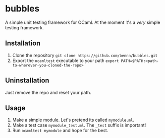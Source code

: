bubbles
=======
A simple unit testing framework for OCaml. At the moment it's a _very_ simple testing framework.

Installation
------------
1. Clone the repository 
    `git clone https://github.com/bennn/bubbles.git`
2. Export the `ocamltest` executable to your path
    `export PATH=$PATH:<path-to-wherever-you-cloned-the-repo>`

Uninstallation
--------------
Just remove the repo and reset your path.

Usage
-----
1. Make a simple module. Let's pretend its called `mymodule.ml`. 
2. Make a test case `mymodule_test.ml`. The `_test` suffix is important!
3. Run `ocamltest mymodule` and hope for the best.  

